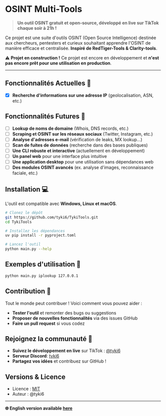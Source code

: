 # OSINT Multi-Tools

> **Un outil OSINT gratuit et open-source, développé en live sur TikTok chaque soir à 21h !**

Ce projet est une suite d'outils OSINT (Open Source Intelligence) destinée aux chercheurs, pentesters et curieux souhaitant apprendre l'OSINT de manière efficace et centralisée. 
**Inspiré de RedTiger-Tools & Clarity-tools**.

:warning: **Projet en construction !** Ce projet est encore en développement et **n'est pas encore prêt pour une utilisation en production**.

---

## Fonctionnalités Actuelles :hammer:
- [x] **Recherche d'informations sur une adresse IP** (geolocalisation, ASN, etc.)

## Fonctionnalités Futures :rocket:
- [ ] **Lookup de noms de domaine** (Whois, DNS records, etc.)
- [ ] **Scraping et OSINT sur les réseaux sociaux** (Twitter, Instagram, etc.)
- [ ] **Analyse d'adresses e-mail** (vérification de leaks, MX lookup...)
- [ ] **Scan de fuites de données** (recherche dans des bases publiques)
- [ ] **Une CLI robuste et interactive** (actuellement en développement)
- [ ] **Un panel web** pour une interface plus intuitive
- [ ] **Une application desktop** pour une utilisation sans dépendances web
- [ ] **Des modules OSINT avancés** (ex. analyse d'images, reconnaissance faciale, etc.)

## Installation :computer:
L'outil est compatible avec **Windows, Linux et macOS**.

```bash
# Clonez le dépôt
git https://github.com/tyki6/TykiTools.git
cd TykiTools

# Installez les dépendances
uv pip install -r pyproject.toml

# Lancez l'outil
python main.py --help
```

## Exemples d'utilisation :wrench:
```bash
python main.py iplookup 127.0.0.1
```

## Contribution :handshake:
Tout le monde peut contribuer ! Voici comment vous pouvez aider :
- **Tester l'outil** et remonter des bugs ou suggestions
- **Proposer de nouvelles fonctionnalités** via des issues GitHub
- **Faire un pull request** si vous codez

## Rejoignez la communauté :speech_balloon:
- **Suivez le développement en live** sur TikTok : [@tyki6](https://www.tiktok.com/@tyki6)
- **Serveur Discord**: [tyki6](https://discord.gg/PC4GF66WEg)
- **Partagez vos idées** et contribuez sur GitHub !

## Versions & Licence
- Licence : [MIT](LICENSE)
- Auteur : @tyki6

---

**:globe_with_meridians: English version available [here](README_EN.md)**


